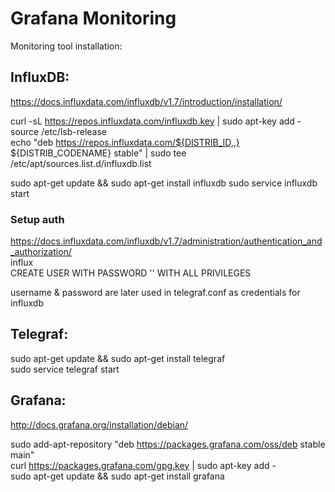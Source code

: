 # Grafana Monitoring
Monitoring tool installation:

## InfluxDB:
https://docs.influxdata.com/influxdb/v1.7/introduction/installation/  
  
curl -sL https://repos.influxdata.com/influxdb.key | sudo apt-key add -  
source /etc/lsb-release  
echo "deb https://repos.influxdata.com/${DISTRIB_ID,,} ${DISTRIB_CODENAME} stable" | sudo tee /etc/apt/sources.list.d/influxdb.list 
  
sudo apt-get update && sudo apt-get install influxdb
sudo service influxdb start

### Setup auth
https://docs.influxdata.com/influxdb/v1.7/administration/authentication_and_authorization/  
influx  
CREATE USER <username> WITH PASSWORD '<password>' WITH ALL PRIVILEGES  
  
username & password are later used in telegraf.conf as credentials for influxdb  


## Telegraf:
sudo apt-get update && sudo apt-get install telegraf  
sudo service telegraf start  


## Grafana:
http://docs.grafana.org/installation/debian/  
  
sudo add-apt-repository "deb https://packages.grafana.com/oss/deb stable main"  
curl https://packages.grafana.com/gpg.key | sudo apt-key add -  
sudo apt-get update && sudo apt-get install grafana    
